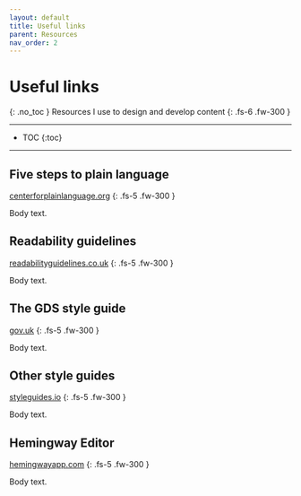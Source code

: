```yaml
---
layout: default
title: Useful links
parent: Resources
nav_order: 2
---
```


# Useful links
{: .no_toc }
Resources I use to design and develop content
{: .fs-6 .fw-300 }

---

- TOC
{:toc}

---

## Five steps to plain language
[centerforplainlanguage.org](https://centerforplainlanguage.org/learning-training/five-steps-plain-language/) 
{: .fs-5 .fw-300 }

Body text.

## Readability guidelines
[readabilityguidelines.co.uk](https://readabilityguidelines.co.uk/)
{: .fs-5 .fw-300 }

Body text.

## The GDS style guide
[gov.uk](https://www.gov.uk/guidance/style-guide/a-to-z-of-gov-uk-style)
{: .fs-5 .fw-300 }

Body text.

## Other style guides
[styleguides.io](http://styleguides.io/examples.html#writing)
{: .fs-5 .fw-300 }

Body text.

## Hemingway Editor
[hemingwayapp.com](https://hemingwayapp.com)
{: .fs-5 .fw-300 }

Body text.
